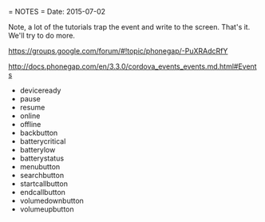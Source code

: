 = NOTES =
Date: 2015-07-02

Note, a lot of the tutorials trap the event and write to the screen. That's it. We'll try to do more.

https://groups.google.com/forum/#!topic/phonegap/-PuXRAdcRfY

http://docs.phonegap.com/en/3.3.0/cordova_events_events.md.html#Events

* deviceready
* pause
* resume
* online
* offline
* backbutton
* batterycritical
* batterylow
* batterystatus
* menubutton
* searchbutton
* startcallbutton
* endcallbutton
* volumedownbutton
* volumeupbutton

